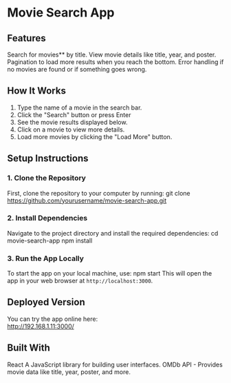 # Movie Search App

## Features
Search for movies** by title.
View movie details like title, year, and poster.
Pagination to load more results when you reach the bottom.
Error handling if no movies are found or if something goes wrong.

## How It Works

1. Type the name of a movie in the search bar.
2. Click the "Search" button or press Enter
3. See the movie results displayed below.
4. Click on a movie to view more details.
5. Load more movies by clicking the "Load More" button.

## Setup Instructions

### 1. **Clone the Repository**
   First, clone the repository to your computer by running:
   git clone https://github.com/yourusername/movie-search-app.git
   
### 2. **Install Dependencies**
   Navigate to the project directory and install the required dependencies:
   cd movie-search-app
   npm install
   
### 3. **Run the App Locally**
   To start the app on your local machine, use:
   npm start
   This will open the app in your web browser at `http://localhost:3000`.
   
## Deployed Version
You can try the app online here:  
http://192.168.1.11:3000/

## Built With
React  A JavaScript library for building user interfaces.
OMDb API - Provides movie data like title, year, poster, and more.
